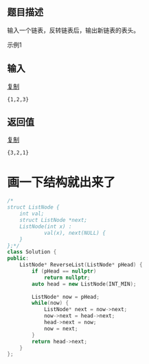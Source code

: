## 题目描述

输入一个链表，反转链表后，输出新链表的表头。

示例1

## 输入

[复制](javascript:void(0);)

```
{1,2,3}
```

## 返回值

[复制](javascript:void(0);)

```
{3,2,1}
```



# 画一下结构就出来了

```c++
/*
struct ListNode {
	int val;
	struct ListNode *next;
	ListNode(int x) :
			val(x), next(NULL) {
	}
};*/
class Solution {
public:
    ListNode* ReverseList(ListNode* pHead) {
        if (pHead == nullptr)
            return nullptr;
        auto head = new ListNode(INT_MIN);
      
        ListNode* now = pHead;
        while(now) {
            ListNode* next = now->next;
            now->next = head->next;
            head->next = now;
            now = next;
        }
        return head->next;
    }
};
```


